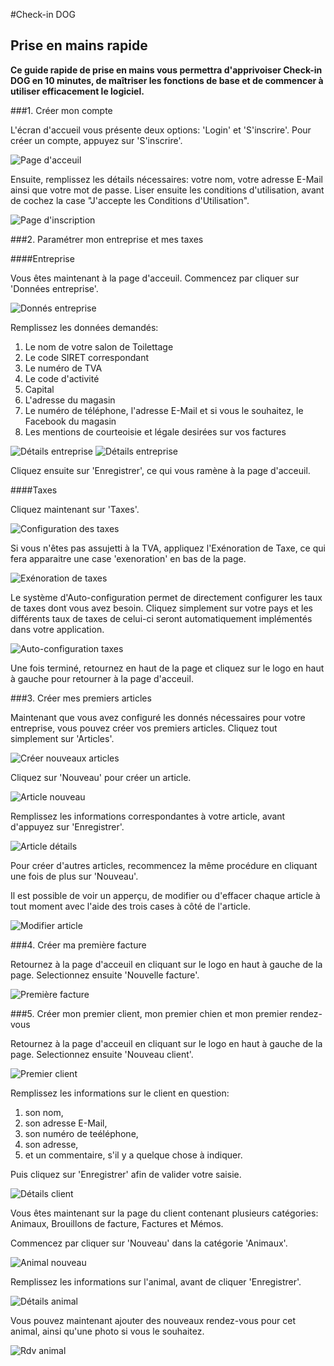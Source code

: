 #Check-in DOG

## Prise en mains rapide

**Ce guide rapide de prise en mains vous permettra d'apprivoiser Check-in DOG en 10 minutes, de maîtriser les fonctions de base et de commencer à utiliser efficacement le logiciel.**

###1. Créer mon compte

L'écran d'accueil vous présente deux options: 'Login' et 'S'inscrire'. Pour créer un compte, appuyez sur 'S'inscrire'. 

![Page d'acceuil](/images/page-acceuil.png)

Ensuite, remplissez les détails nécessaires: votre nom, votre adresse E-Mail ainsi que votre mot de passe. Liser ensuite les conditions d'utilisation, avant de cochez la case "J'accepte les Conditions d'Utilisation".

![Page d'inscription](/images/inscription-details.png)


###2. Paramétrer mon entreprise et mes taxes

####Entreprise

Vous êtes maintenant à la page d'acceuil. Commencez par cliquer sur 'Données entreprise'.

![Donnés entreprise](/images/donnees-entreprise.png)

Remplissez les données demandés:

1. Le nom de votre salon de Toilettage
2. Le code SIRET correspondant
3. Le numéro de TVA
4. Le code d'activité
5. Capital
6. L'adresse du magasin
7. Le numéro de téléphone, l'adresse E-Mail et si vous le souhaitez, le Facebook du magasin
8.  Les mentions de courteoisie et légale desirées sur vos factures

![Détails entreprise](/images/entreprise-details.png)
![Détails entreprise](/images/entreprise-details-2.png)

Cliquez ensuite sur 'Enregistrer', ce qui vous ramène à la page d'acceuil. 

####Taxes

Cliquez maintenant sur 'Taxes'.

![Configuration des taxes](/images/configuration-taxes.png)

Si vous n'êtes pas assujetti à la TVA, appliquez l'Exénoration de Taxe, ce qui fera apparaitre une case 'exenoration' en bas de la page.

![Exénoration de taxes](/images/exenoration-taxes.png)

Le système d'Auto-configuration permet de directement configurer les taux de taxes dont vous avez besoin. Cliquez simplement sur votre pays et les différents taux de taxes de celui-ci seront automatiquement implémentés dans votre application.

![Auto-configuration taxes](/images/taxes-auto-configuration.png)
 
Une fois terminé, retournez en haut de la page et cliquez sur le logo en haut à gauche pour retourner à la page d'acceuil.


###3. Créer mes premiers articles

Maintenant que vous avez configuré les donnés nécessaires pour votre entreprise, vous pouvez créer vos premiers articles. Cliquez tout simplement sur 'Articles'.

![Créer nouveaux articles](/images/creer-articles.png)

Cliquez sur 'Nouveau' pour créer un article.

![Article nouveau](/images/article-nouveau.png) 

Remplissez les informations correspondantes à votre article, avant d'appuyez sur 'Enregistrer'. 

![Article détails](/images/article-details.png) 

Pour créer d'autres articles, recommencez la même procédure en cliquant une fois de plus sur 'Nouveau'.

Il est possible de voir un apperçu, de modifier ou d'effacer chaque article à tout moment avec l'aide des trois cases à côté de l'article.

![Modifier article](/images/modifier-article.png) 


###4. Créer ma première facture

Retournez à la page d'acceuil en cliquant sur le logo en haut à gauche de la page. Selectionnez ensuite 'Nouvelle facture'.

![Première facture](/images/premiere-facture.png)


###5. Créer mon premier client, mon premier chien et mon premier rendez-vous

Retournez à la page d'acceuil en cliquant sur le logo en haut à gauche de la page. Selectionnez ensuite 'Nouveau client'.

![Premier client](/images/premier-client.png) 

Remplissez les informations sur le client en question:

1. son nom,
2. son adresse E-Mail,
3. son numéro de teéléphone,
4. son adresse,
5. et un commentaire, s'il y a quelque chose à indiquer.

Puis cliquez sur 'Enregistrer' afin de valider votre saisie.

![Détails client](/images/client-details.png) 

Vous êtes maintenant sur la page du client contenant plusieurs catégories: Animaux, Brouillons de facture, Factures et Mémos.

Commencez par cliquer sur 'Nouveau' dans la catégorie 'Animaux'.

![Animal nouveau](/images/animal-nouveau.png) 


Remplissez les informations sur l'animal, avant de cliquer 'Enregistrer'.

![Détails animal](/images/animal-details.png) 

Vous pouvez maintenant ajouter des nouveaux rendez-vous pour cet animal, ainsi qu'une photo si vous le souhaitez.

![Rdv animal](/images/animal-rdv.png) 
